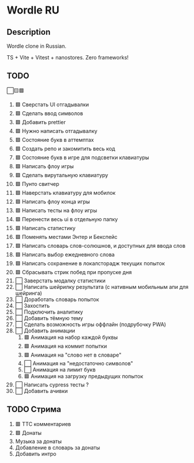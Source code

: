 # Wordle RU

## Description

Wordle clone in Russian.

TS + Vite + Vitest + nanostores. Zero frameworks!

## TODO

⬜🟨🟩

1. 🟩 Сверстать UI отгадывалки
1. 🟩 Сделать ввод символов
1. 🟩 Добавить prettier
1. 🟩 Нужно написать отгадывалку
1. 🟩 Состояние букв в аттемптах
1. 🟩 Создать репо и закомитить весь код
1. 🟩 Состояние букв в игре для подсветки клавиатуры
1. 🟩 Написать флоу игры
1. 🟩 Сделать вирутальную клавиатуру
1. 🟩 Пунто свитчер
1. 🟩 Наверстать клавиатуру для мобилок
1. 🟩 Написать флоу конца игры
1. 🟩 Написать тесты на флоу игры
1. 🟩 Перенести весь ui в отдельную папку
1. 🟩 Написать статистику
1. 🟩 Поменять местами Энтер и Бекспейс
1. 🟩 Написать словарь слов-солюшнов, и доступных для ввода слов
1. 🟩 Написать выбор ежедневного слова
1. 🟩 Написать сохранение в локалсторадж текущих попыток
1. 🟩 Сбрасывать стрик побед при пропуске дня
1. ⬜ Заверстать модалку статистики
1. ⬜ Написать шейрилку результата (с нативным мобильным апи для шейринга)
1. ⬜ Доработать словарь попыток
1. ⬜ Захостить
1. ⬜ Подключить аналитику
1. ⬜ Добавить тёмную тему
1. ⬜ Сделать возможность игры оффлайн (подрубочку PWA)
1. ⬜ Добавить анимации
   1. 🟩 Анимация на набор каждой буквы
   2. 🟩 Анимация на коммит попытки
   3. 🟩 Анимация на "слово нет в словаре"
   4. ⬜ Анимация на "недостаточно символов"
   5. ⬜ Анимация на лимит букв
   6. 🟩 Анимация на загрузку предыдущих попыток
1. ⬜ Написать cypress тесты ?
1. ⬜ Добавить ачивки

## TODO Стрима

1. 🟥 ТТС комментариев
1. 🟩 Донаты
1. Музыка за донаты
1. Добавление в словарь за донаты
1. Добавить интро
